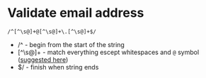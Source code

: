 # Validate email address

```regex
/^[^\s@]+@[^\s@]+\.[^\s@]+$/
```

- /^ - begin from the start of the string
- \[^\s@\]+ - match everything escept whitespaces and `@` symbol ([suggested here](https://stackoverflow.com/a/9204568/15840728))
- $/ - finish when string ends
